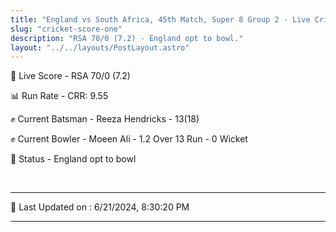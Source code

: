 ```yaml
---
title: "England vs South Africa, 45th Match, Super 8 Group 2 - Live Cricket Score"
slug: "cricket-score-one"
description: "RSA 70/0 (7.2) - England opt to bowl."
layout: "../../layouts/PostLayout.astro"
---
```


🔴 Live Score - RSA 70/0 (7.2)  

📊 Run Rate - CRR: 9.55  

✊ Current Batsman - Reeza Hendricks - 13(18)  

✊ Current Bowler - Moeen Ali - 1.2 Over 13 Run - 0 Wicket  

📑 Status - England opt to bowl

<br />

***

📝 Last Updated on : 6/21/2024, 8:30:20 PM

***

